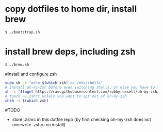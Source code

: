 # copy dotfiles to home dir,  install brew
```bash
$ ./bootstrap.sh
```

# install brew deps, including zsh
```bash
$ ./brew.sh
```

#install and configure zsh
```bash
sudo sh -c "echo $(which zsh) >> /etc/shells"
# install oh-my-zsh before even switching shells, or else you have to touch ~/.zshrc
sh -c "$(wget https://raw.githubusercontent.com/robbyrussell/oh-my-zsh/master/tools/install.sh -O -)"
# touch ~/.zshrc unless you want to opt out of oh-my-zsh
chsh -s $(which zsh)
```

#TODO
* store .zshrc in this dotfile repo (by first checking oh-my-zsh does not overwrite .zshrc on install)

